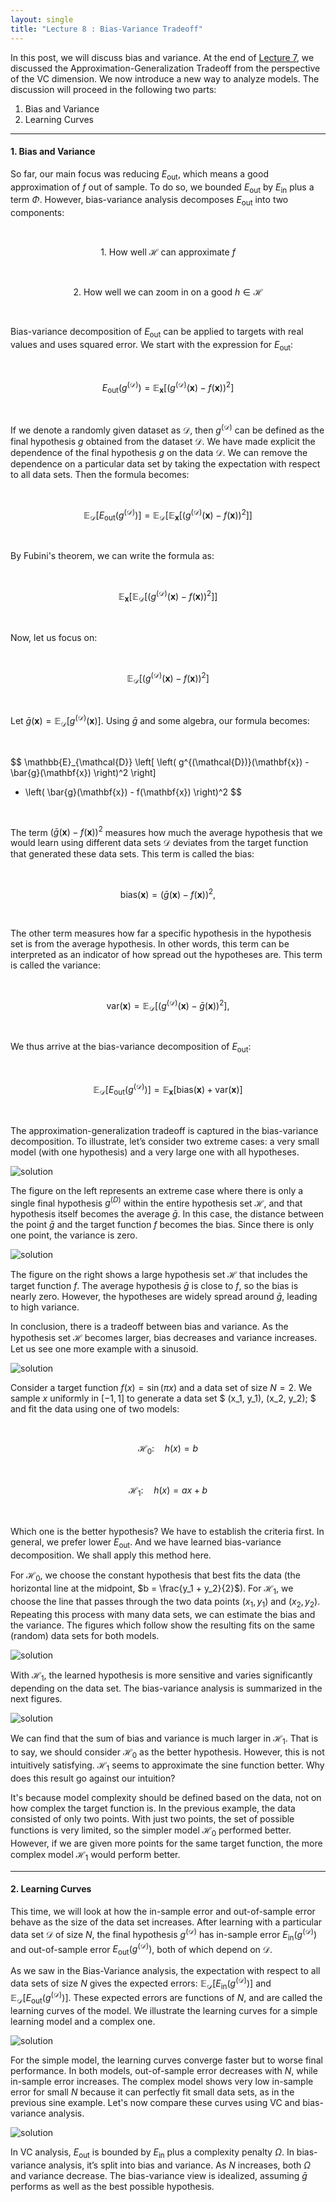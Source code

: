 ```yaml
---
layout: single
title: "Lecture 8 : Bias-Variance Tradeoff"
---
```


In this post, we will discuss bias and variance. At the end of [Lecture 7](https://isopink.github.io/VC-Dimension/), we discussed the Approximation-Generalization Tradeoff from the perspective of the VC dimension. We now introduce a new way to analyze models. The discussion will proceed in the following two parts: 

1. Bias and Variance  
2. Learning Curves  

---

#### 1. Bias and Variance 

So far, our main focus was reducing $E_{\text{out}}$, which means a good approximation of $f$ out of sample. To do so, we bounded $E_{\text{out}}$ by $E_{\text{in}}$ plus a term $\Phi$. However, bias-variance analysis decomposes $E_{\text{out}}$ into two components: 

<div align="center">

<br>  

$$
1.\ \text{How well } \mathcal{H} \text{ can approximate } f  
$$

<br>

$$
2.\ \text{How well we can zoom in on a good } h \in \mathcal{H}  
$$

<br>

</div>

Bias-variance decomposition of $E_{\text{out}}$ can be applied to targets with real values and uses squared error. We start with the expression for $E_{\text{out}}$:

<br>  

$$
E_{\text{out}}(g^{(\mathcal{D})}) = \mathbb{E}_{\mathbf{x}} \left[ \left( g^{(\mathcal{D})}(\mathbf{x}) - f(\mathbf{x}) \right)^2 \right]  
$$

<br>

If we denote a randomly given dataset as $\mathcal{D}$, then $g^{(\mathcal{D})}$ can be defined as the final hypothesis $g$ obtained from the dataset $\mathcal{D}$. We have made explicit the dependence of the final hypothesis $g$ on the data $\mathcal{D}$. We can remove the dependence on a particular data set by taking the expectation with respect to all data sets. Then the formula becomes: 

<br>

$$
\mathbb{E}_{\mathcal{D}} \left[ E_{\text{out}}(g^{(\mathcal{D})}) \right] = \mathbb{E}_{\mathcal{D}} \left[ \mathbb{E}_{\mathbf{x}} \left[ \left( g^{(\mathcal{D})}(\mathbf{x}) - f(\mathbf{x}) \right)^2 \right] \right]  
$$

<br>

By Fubini's theorem, we can write the formula as: 

<br>

$$
\mathbb{E}_{\mathbf{x}} \left[ \mathbb{E}_{\mathcal{D}} \left[ \left( g^{(\mathcal{D})}(\mathbf{x}) - f(\mathbf{x}) \right)^2 \right] \right]  
$$

<br>

Now, let us focus on:

<br>

$$  
\mathbb{E}_{\mathcal{D}} \left[ \left( g^{(\mathcal{D})}(\mathbf{x}) - f(\mathbf{x}) \right)^2 \right]  
$$

<br>

Let $\bar{g}(\mathbf{x}) = \mathbb{E}_{\mathcal{D}} \left[ g^{(\mathcal{D})}(\mathbf{x}) \right]$. Using $\bar{g}$ and some algebra, our formula becomes: 

<br>

$$
\mathbb{E}_{\mathcal{D}} \left[ \left( g^{(\mathcal{D})}(\mathbf{x}) - \bar{g}(\mathbf{x}) \right)^2 \right] 
+ \left( \bar{g}(\mathbf{x}) - f(\mathbf{x}) \right)^2
$$

<br>

The term $(\bar{g}(\mathbf{x}) - f(\mathbf{x}))^2$ measures how much the average hypothesis that we would learn using different data sets $\mathcal{D}$ deviates from the target function that generated these data sets. This term is called the bias:

<br>

$$
\text{bias}(\mathbf{x}) = \left( \bar{g}(\mathbf{x}) - f(\mathbf{x}) \right)^2,
$$

<br>

The other term measures how far a specific hypothesis in the hypothesis set is from the average hypothesis. In other words, this term can be interpreted as an indicator of how spread out the hypotheses are. This term is called the variance:

<br>

$$
\text{var}(\mathbf{x}) = \mathbb{E}_{\mathcal{D}} \left[ \left( g^{(\mathcal{D})}(\mathbf{x}) - \bar{g}(\mathbf{x}) \right)^2 \right],
$$

<br>

We thus arrive at the bias-variance decomposition of $E_{\text{out}}$: 

<br>

$$
\mathbb{E}_{\mathcal{D}}\left[ E_{\text{out}}(g^{(\mathcal{D})}) \right] 
= \mathbb{E}_{\mathbf{x}} \left[ \text{bias}(\mathbf{x}) + \text{var}(\mathbf{x}) \right]
$$

<br>

The approximation-generalization tradeoff is captured in the bias-variance decomposition. To illustrate, let’s consider two extreme cases: a very small model (with one hypothesis) and a very large one with all hypotheses. 

![solution](/assets/images/bav_1.svg) 

The figure on the left represents an extreme case where there is only a single final hypothesis $g^{(D)}$ within the entire hypothesis set $\mathcal{H}$, and that hypothesis itself becomes the average $\bar{g}$. In this case, the distance between the point $\bar{g}$ and the target function $f$ becomes the bias. Since there is only one point, the variance is zero.

![solution](/assets/images/bav_1.5svg) 

The figure on the right shows a large hypothesis set $\mathcal{H}$ that includes the target function $f$. The average hypothesis $\bar{g}$ is close to $f$, so the bias is nearly zero. However, the hypotheses are widely spread around $\bar{g}$, leading to high variance.

In conclusion, there is a tradeoff between bias and variance. As the hypothesis set $\mathcal{H}$ becomes larger, bias decreases and variance increases. Let us see one more example with a sinusoid.  

![solution](/assets/images/bav_2.svg)

Consider a target function $f(x) = \sin(\pi x)$ and a data set of size $N=2$. We sample $x$ uniformly in $[-1, 1]$ to generate a data set $ (x_1, y_1), (x_2, y_2); $ and fit the data using one of two models: 

<br>

$$
\mathcal{H}_0:\quad h(x) = b  
$$

<br>

$$  
\mathcal{H}_1:\quad h(x) = ax + b  
$$

<br>

Which one is the better hypothesis? We have to establish the criteria first. In general, we prefer lower $E_{\text{out}}$. And we have learned bias-variance decomposition. We shall apply this method here. 

For $\mathcal{H}_0$, we choose the constant hypothesis that best fits the data (the horizontal line at the midpoint, $b = \frac{y_1 + y_2}{2}$). For $\mathcal{H}_1$, we choose the line that passes through the two data points $(x_1, y_1)$ and $(x_2, y_2)$. Repeating this process with many data sets, we can estimate the bias and the variance. The figures which follow show the resulting fits on the same (random) data sets for both models.

![solution](/assets/images/bav_3.svg)

With $\mathcal{H}_1$, the learned hypothesis is more sensitive and varies significantly depending on the data set. The bias-variance analysis is summarized in the next figures.

![solution](/assets/images/bav_4.svg)

We can find that the sum of bias and variance is much larger in $\mathcal{H}_1$. That is to say, we should consider $\mathcal{H}_0$ as the better hypothesis. However, this is not intuitively satisfying. $\mathcal{H}_1$ seems to approximate the sine function better. Why does this result go against our intuition? 

It's because model complexity should be defined based on the data, not on how complex the target function is. In the previous example, the data consisted of only two points. With just two points, the set of possible functions is very limited, so the simpler model $\mathcal{H}_0$ performed better. However, if we are given more points for the same target function, the more complex model $\mathcal{H}_1$ would perform better.

---

#### 2. Learning Curves 

This time, we will look at how the in-sample error and out-of-sample error behave as the size of the data set increases. After learning with a particular data set $\mathcal{D}$ of size $N$, the final hypothesis $g^{(\mathcal{D})}$ has in-sample error $E_{\text{in}}(g^{(\mathcal{D})})$ and out-of-sample error $E_{\text{out}}(g^{(\mathcal{D})})$, both of which depend on $\mathcal{D}$. 

As we saw in the Bias-Variance analysis, the expectation with respect to all data sets of size $N$ gives the expected errors: $\mathbb{E}_{\mathcal{D}}[E_{\text{in}}(g^{(\mathcal{D})})]$ and $\mathbb{E}_{\mathcal{D}}[E_{\text{out}}(g^{(\mathcal{D})})]$. These expected errors are functions of $N$, and are called the learning curves of the model. We illustrate the learning curves for a simple learning model and a complex one. 

![solution](/assets/images/bav_5.svg)

For the simple model, the learning curves converge faster but to worse final performance. In both models, out-of-sample error decreases with $N$, while in-sample error increases. The complex model shows very low in-sample error for small $N$ because it can perfectly fit small data sets, as in the previous sine example. Let's now compare these curves using VC and bias-variance analysis.

![solution](/assets/images/bav_6.svg) 

In VC analysis, $E_{\text{out}}$ is bounded by $E_{\text{in}}$ plus a complexity penalty $\Omega$. In bias-variance analysis, it’s split into bias and variance. As $N$ increases, both $\Omega$ and variance decrease. The bias-variance view is idealized, assuming $\bar{g}$ performs as well as the best possible hypothesis.
